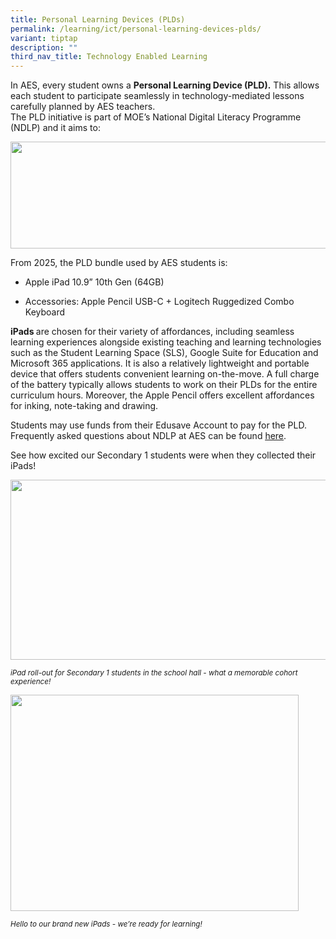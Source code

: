 ```yaml
---
title: Personal Learning Devices (PLDs)
permalink: /learning/ict/personal-learning-devices-plds/
variant: tiptap
description: ""
third_nav_title: Technology Enabled Learning
---
```

<p>In AES, every student owns a <strong>Personal Learning Device (PLD).</strong> This
allows each student to participate seamlessly in technology-mediated lessons
carefully planned by AES teachers.
<br>The PLD initiative is part of MOE’s National Digital Literacy Programme
(NDLP) and it aims to:</p>
<div class="isomer-image-wrapper">
<img style="margin-left:0px;margin-top:0px;" height="171" width="624" src="https://lh7-rt.googleusercontent.com/docsz/AD_4nXcicNcmeP8Pp0HkkceRjjnZTwGY5dAqUcS9lbLw5ZxpCwqn5Cxl2wc51-07geYDMmWgJ8Tz4hJqLjCPM5htxL91dhCy1OZtlg8yvrhzKnaqdRUVcdAPLDr9TfpWEjx4zcAyYWHmYQ?key=9qfy30unSGPtN0n9ayxUZg">
</div>
<p>From 2025, the PLD bundle used by AES students is:</p>
<ul>
<li>
<p>Apple iPad 10.9” 10th Gen (64GB)</p>
</li>
<li>
<p>Accessories: Apple Pencil USB-C + Logitech Ruggedized Combo Keyboard</p>
</li>
</ul>
<p><strong>iPads </strong>are chosen for their variety of affordances, including
seamless learning experiences alongside existing teaching and learning
technologies such as the Student Learning Space (SLS), Google Suite for
Education and Microsoft 365 applications. It is also a relatively lightweight
and portable device that offers students convenient learning on-the-move.
A full charge of the battery typically allows students to work on their
PLDs for the entire curriculum hours. Moreover, the Apple Pencil offers
excellent affordances for inking, note-taking and drawing.</p>
<p>Students may use funds from their Edusave Account to pay for the PLD.
Frequently asked questions about NDLP at AES can be found <a href="https://docs.google.com/document/d/10BW0nr_f31wllhPhY2yJxVI2-IOdiiAIcg0aOO6TJPo/edit?usp=sharing" rel="noopener noreferrer nofollow" target="_blank"><u>here</u></a>.&nbsp;</p>
<p>See how excited our Secondary 1 students were when they collected their
iPads!</p>
<div class="isomer-image-wrapper">
<img style="margin-left:0px;margin-top:0px;" height="288" width="624" alt="" src="https://lh7-rt.googleusercontent.com/docsz/AD_4nXeyBjKfiWcmfJhe8um7lAlWwopU3itJJWdfpkVYy0fGypBtfubcVdC06rrZaNSLAj_8S4alqhBwUG0PACJyKJ6x6YxyJBRDcMeIPpiI_kPKKbTr4mP9fIdXoSoFnc5GG7JqG_HY3w?key=9qfy30unSGPtN0n9ayxUZg">
</div>
<p><em><sup>iPad roll-out for Secondary 1 students in the school hall - what a memorable cohort experience!</sup></em>
<br>
</p>
<div class="isomer-image-wrapper">
<img style="margin-left:0px;margin-top:0px;" height="346" width="461" src="https://lh7-rt.googleusercontent.com/docsz/AD_4nXfRuPETlG08jrU0CmQCPnXTE3VbgEeGXZsFpKsvriCIBy6W8XYD1b5GTsf9KzvBB60Oqkh9457F-MM3SRWcp0z1vamD9SZKPsVS6eEH4z9tsNSU7rEL5easvaogp-sKS_URtDTgfA?key=9qfy30unSGPtN0n9ayxUZg">
</div>
<p><em><sup>Hello to our brand new iPads - we’re ready for learning!</sup></em>
</p>
<p></p>
<p></p>
<p>
<br>
</p>